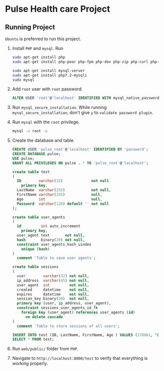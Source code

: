 # Pulse Health care Project

## Running Project

`Ubuntu` is preferred to run this project.

1. Install `PHP` and `mysql`. Run 

   ```bash
   sudo apt-get install php
   sudo apt-get install php-pear php-fpm php-dev php-zip php-curl php-xmlrpc php-gd php-mysql php-mbstring php-xml libapache2-mod-php
   
   sudo apt-get install mysql-server
   sudo apt-get install php7.2-mysqli
   sudo mysql
   ```

2. Add `root` user with `root` password.

   ```sql
   ALTER USER 'root'@'localhost' IDENTIFIED WITH mysql_native_password BY 'root';
   ```

3. Run `mysql_secure_installation`. While running `mysql_secure_installation`, don't give `y` to `validate password plugin`.

4. Run `mysql` with the `root` privilege.

   ```bash
   mysql -u root -p
   ```

5. Create the database and table.

   ```sql
   CREATE USER 'pulse_root'@'localhost' IDENTIFIED BY 'password';
   CREATE DATABASE pulse;
   USE pulse;
   GRANT ALL PRIVILEGES ON pulse . * TO 'pulse_root'@'localhost';

   create table test
   (
     ID        varchar(32)             not null
       primary key,
     LastName  varchar(255)            not null,
     FirstName varchar(255)            null,
     Age       int                     null,
     Password  varchar(128) default '' not null
   );
   ```
   
   ```sql
   create table user_agents
   (
     id         int auto_increment
       primary key,
     user_agent text       not null,
     hash       binary(20) not null,
     constraint user_agents_hash_uindex
       unique (hash)
   )
     comment 'Table to save user agents';
   
   create table sessions
   (
     user        varchar(32) not null,
     ip_address  varchar(45) not null,
     user_agent  int         not null,
     created     datetime    not null,
     expires     datetime    not null,
     session_key binary(20)  not null,
     primary key (user, ip_address, user_agent),
     constraint sessions_user_agents_id_fk
       foreign key (user_agent) references user_agents (id)
         on delete cascade
   )
     comment 'Table to store sessions of all users';
   ```
   
   ```sql
   INSERT INTO test (ID, LastName, FirstName, Age ) VALUES (170081, "Chandrasiri", 'Sunera', 22 );
   SELECT * FROM test;
   ```

6. Run `web/public/` folder from `PHP`.
7. Navigate to `http://localhost:8000/test` to verify that everything is working properly.


